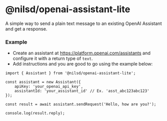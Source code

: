 # @nilsd/openai-assistant-lite

A simple way to send a plain text message to an existing OpenAI Assistant and get a response.

### Example

- Create an assistant at https://platform.openai.com/assistants and configure it with a return type of `text`.
- Add instructions and you are good to go using the example below:

```
import { Assistant } from '@nilsd/openai-assistant-lite';

const assistant = new Assistant({
    apiKey: 'your_openai_api_key',
    assistantId: 'your_assistant_id' // Ex. 'asst_abc123abc123'
});

const result = await assistant.sendRequest('Hello, how are you?');

console.log(result.reply);
```

